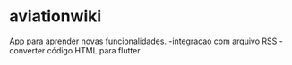 # aviationwiki

App para aprender novas funcionalidades.
-integracao com arquivo RSS
-converter código HTML para flutter
